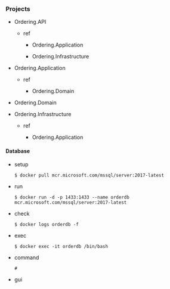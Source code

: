 ### Projects

- Ordering.API

     - ref

        - Ordering.Application

        - Ordering.Infrastructure

- Ordering.Application 

    - ref

        - Ordering.Domain

- Ordering.Domain

- Ordering.Infrastructure

     - ref

        - Ordering.Application

#### Database

- setup

      $ docker pull mcr.microsoft.com/mssql/server:2017-latest

- run

      $ docker run -d -p 1433:1433 --name orderdb mcr.microsoft.com/mssql/server:2017-latest

- check
      
      $ docker logs orderdb -f

- exec

      $ docker exec -it orderdb /bin/bash

- command

      # 

- gui 

      

